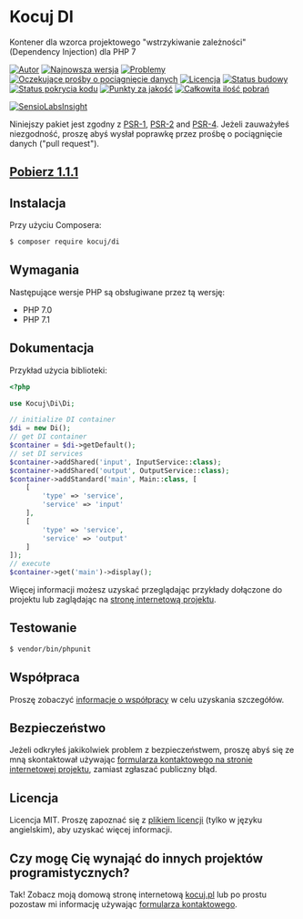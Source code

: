 # Kocuj DI
Kontener dla wzorca projektowego "wstrzykiwanie zależności" (Dependency Injection) dla PHP 7

[![Autor](http://img.shields.io/badge/author-kocuj.pl-blue.svg?style=flat-square)](http://kocuj.pl)
[![Najnowsza wersja](https://img.shields.io/github/release/kocuj/di.svg?style=flat-square)](https://github.com/kocuj/di/releases)
[![Problemy](http://githubbadges.herokuapp.com/kocuj/di/issues.svg)](https://github.com/kocuj/di/issues)
[![Oczekujące prośby o pociągnięcie danych](http://githubbadges.herokuapp.com/kocuj/di/pulls.svg)](https://github.com/kocuj/di/pulls)
[![Licencja](https://img.shields.io/badge/license-MIT-brightgreen.svg?style=flat-square)](https://github.com/kocuj/di/blob/master/LICENSE.md)
[![Status budowy](https://img.shields.io/travis/kocuj/di/master.svg?style=flat-square)](https://travis-ci.org/kocuj/di)
[![Status pokrycia kodu](https://img.shields.io/scrutinizer/coverage/g/kocuj/di.svg?style=flat-square)](https://scrutinizer-ci.com/g/kocuj/di/code-structure)
[![Punkty za jakość](https://img.shields.io/scrutinizer/g/kocuj/di.svg?style=flat-square)](https://scrutinizer-ci.com/g/kocuj/di)
[![Całkowita ilość pobrań](https://img.shields.io/packagist/dt/kocuj/di.svg?style=flat-square)](https://packagist.org/packages/kocuj/di)

[![SensioLabsInsight](https://insight.sensiolabs.com/projects/8445db3c-571b-48e3-a71b-e46de879c955/big.png)](https://insight.sensiolabs.com/projects/8445db3c-571b-48e3-a71b-e46de879c955)

Niniejszy pakiet jest zgodny z [PSR-1](https://github.com/php-fig/fig-standards/blob/master/accepted/PSR-1-basic-coding-standard.md), [PSR-2](https://github.com/php-fig/fig-standards/blob/master/accepted/PSR-2-coding-style-guide.md) and [PSR-4](https://github.com/php-fig/fig-standards/blob/master/accepted/PSR-4-autoloader.md). Jeżeli zauważyłeś niezgodność, proszę abyś wysłał poprawkę przez prośbę o pociągnięcie danych ("pull request").

## [Pobierz 1.1.1](https://github.com/kocuj/di/releases/tag/v1.1.1)

## Instalacja

Przy użyciu Composera:

``` bash
$ composer require kocuj/di
```

## Wymagania

Następujące wersje PHP są obsługiwane przez tą wersję:

* PHP 7.0
* PHP 7.1

## Dokumentacja

Przykład użycia biblioteki:

```php
<?php

use Kocuj\Di\Di;

// initialize DI container
$di = new Di();
// get DI container
$container = $di->getDefault();
// set DI services
$container->addShared('input', InputService::class);
$container->addShared('output', OutputService::class);
$container->addStandard('main', Main::class, [
    [
        'type' => 'service',
        'service' => 'input'
    ],
    [
        'type' => 'service',
        'service' => 'output'
    ]
]);
// execute
$container->get('main')->display();
```

Więcej informacji możesz uzyskać przeglądając przykłady dołączone do projektu lub zaglądając na [stronę internetową projektu](http://libs.kocuj.pl/pl/kocuj-di).

## Testowanie

``` bash
$ vendor/bin/phpunit
```

## Współpraca

Proszę zobaczyć [informacje o współpracy](https://github.com/kocuj/di/blob/master/CONTRIBUTING.pl.md) w celu uzyskania szczegółów.

## Bezpieczeństwo

Jeżeli odkryłeś jakikolwiek problem z bezpieczeństwem, proszę abyś się ze mną skontaktował używając [formularza kontaktowego na stronie internetowej projektu](http://libs.kocuj.pl/pl/kontakt/), zamiast zgłaszać publiczny błąd.

## Licencja

Licencja MIT. Proszę zapoznać się z [plikiem licencji](https://github.com/kocuj/di/blob/master/LICENSE.md) (tylko w języku angielskim), aby uzyskać więcej informacji.

## Czy mogę Cię wynająć do innych projektów programistycznych?

Tak! Zobacz moją domową stronę internetową [kocuj.pl](http://kocuj.pl/) lub po prostu pozostaw mi informację używając [formularza kontaktowego](http://libs.kocuj.pl/pl/contact).
